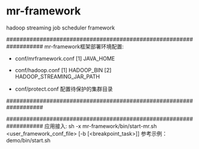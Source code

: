 # mr-framework
hadoop streaming job scheduler framework


###################################################################
mr-framework框架部署环境配置:

* conf/mrframework.conf
[1] JAVA_HOME


* conf/hadoop.conf
[1] HADOOP_BIN
[2] HADOOP_STREAMING_JAR_PATH


* conf/protect.conf
配置待保护的集群目录

###################################################################



###################################################################
应用接入: sh -x mr-framework/bin/start-mr.sh <user_framework_conf_file> [-b [<breakpoint_task>]]
参考示例：demo/bin/start.sh


